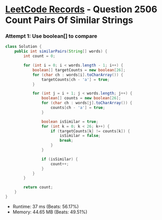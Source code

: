 # [LeetCode Records](../../README.md) - Question 2506 Count Pairs Of Similar Strings

### Attempt 1: Use boolean[] to compare
```java
class Solution {
    public int similarPairs(String[] words) {
        int count = 0;

        for (int i = 0; i < words.length - 1; i++) {
            boolean[] targetCounts = new boolean[26];
            for (char ch : words[i].toCharArray()) {
                targetCounts[ch - 'a'] = true;
            }

            for (int j = i + 1; j < words.length; j++) {
                boolean[] counts = new boolean[26];
                for (char ch : words[j].toCharArray()) {
                    counts[ch - 'a'] = true;
                }

                boolean isSimilar = true;
                for (int k = 0; k < 26; k++) {
                    if (targetCounts[k] != counts[k]) {
                        isSimilar = false;
                        break;
                    }
                }

                if (isSimilar) {
                    count++;
                }
            }
        }

        return count;
    }
}
```
- Runtime: 37 ms (Beats: 56.17%)
- Memory: 44.65 MB (Beats: 49.51%)

<br>
